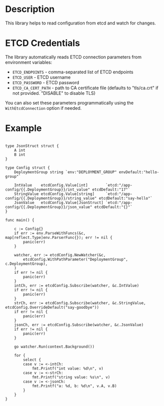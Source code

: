 
# Description

This library helps to read configuration from etcd and watch for changes. 

# ETCD Credentials

The library automatically reads ETCD connection parameters from environment variables:
- `ETCD_ENDPOINTS` - comma-separated list of ETCD endpoints
- `ETCD_USER` - ETCD username
- `ETCD_PASSWORD` - ETCD password
- `ETCD_CA_CERT_PATH` - path to CA certificate file (defaults to "tls/ca.crt" if not provided. "DISABLE" to disable TLS)

You can also set these parameters programmatically using the `WithEtcdConnection` option if needed.

# Example

```golang

type JsonStruct struct {
	A int
	B int
}

type Config struct {
	DeploymentGroup string `env:"DEPLOYMENT_GROUP" envDefault:"hello-group"`

	IntValue    etcdConfig.Value[int]        `etcd:"/app-config/{{.DeploymentGroup}}/int_value" etcdDefault:"17"`
	StringValue etcdConfig.Value[string]     `etcd:"/app-config/{{.DeploymentGroup}}/string_value" etcdDefault:"say-hello"`
	JsonValue   etcdConfig.Value[JsonStruct] `etcd:"/app-config/{{.DeploymentGroup}}/json_value" etcdDefault:"{}"`
}

func main() {

	c := Config{}
	if err := env.ParseWithFuncs(&c, map[reflect.Type]env.ParserFunc{}); err != nil {
		panic(err)
	}

	watcher, err := etcdConfig.NewWatcher(&c,
		etcdConfig.WithPathParameter("DeploymentGroup", c.DeploymentGroup),
	)
	if err != nil {
		panic(err)
	}
	intCh, err := etcdConfig.Subscribe(watcher, &c.IntValue)
	if err != nil {
		panic(err)
	}
	strCh, err := etcdConfig.Subscribe(watcher, &c.StringValue, etcdConfig.OverrideDefault("say-goodbye"))
	if err != nil {
		panic(err)
	}
	jsonCh, err := etcdConfig.Subscribe(watcher, &c.JsonValue)
	if err != nil {
		panic(err)
	}

	go watcher.Run(context.Background())

	for {
		select {
		case v := <-intCh:
			fmt.Printf("int value: %d\n", v)
		case v := <-strCh:
			fmt.Printf("string value: %s\n", v)
		case v := <-jsonCh:
			fmt.Printf("a: %d, b: %d\n", v.A, v.B)
		}
	}
}

```
